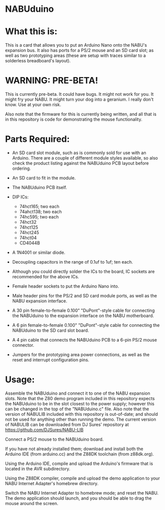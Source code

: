 # NABUduino
 
# What this is:

This is a card that allows you to put an Arduino Nano onto the NABU's expansion bus. It also has ports for a PS/2 mouse and an SD card slot; as well as two prototyping areas (these are setup with traces similar to a solderless breadboard's layout).

# WARNING: PRE-BETA!

This is currently pre-beta. It could have bugs. It might not work for you. It might fry your NABU. It might turn your dog into a geranium. I really don't know. Use at your own risk.

Also note that the firmware for this is currently being written, and all that is in this repository is code for demonstrating the mouse functionality.

# Parts Required:

* An SD card slot module, such as is commonly sold for use with an Arduino. There are a couple of different module styles available, so also check the product listing against the NABUduino PCB layout before ordering.

* An SD card to fit in the module.

* The NABUduino PCB itself.

* DIP ICs:

  - 74hct165; two each
  - 74ahct138; two each
  - 74hc595; two each
  - 74hct32
  - 74hct125
  - 74hct245
  - 74hct04
  - CD4044B

* A 1N4001 or similar diode.

* Decoupling capacitors in the range of 0.1uf to 1uf; ten each.

* Although you could directly solder the ICs to the board, IC sockets are recommended for the above ICs.

* Female header sockets to put the Arduino Nano into.

* Male header pins for the PS/2 and SD card module ports, as well as the NABU expansion interface.

* A 30 pin female-to-female 0.100" "DuPont"-style cable for connecting the NABUduino to the expansion interface on the NABU motherboard.

* A 6 pin female-to-female 0.100" "DuPont"-style cable for connecting the NABUduino to the SD card slot board.

* A 4 pin cable that connects the NABUduino PCB to a 6-pin PS/2 mouse connector.

* Jumpers for the prototyping area power connections, as well as the reset and interrupt configuration pins.

# Usage:

Assemble the NABUduino and connect it to one of the NABU expansion slots. Note that the Z80 demo program included in this repository expects the NABUduino to be in the slot closest to the power supply; however this can be changed in the top of the "NABUduino.c" file. Also note that the version of NABULIB included with this repository is out-of-date; and should not be used for anything other than running the demo. The current version of NABULIB can be downloaded from DJ Sures' repository at https://github.com/DJSures/NABU-LIB

Connect a PS/2 mouse to the NABUduino board.

If you have not already installed them; download and install both the Arduino IDE (from arduino.cc) and the Z88DK toolchain (from z88dk.org).

Using the Arduino IDE, compile and upload the Arduino's firmware that is located in the AVR subdirectory.

Using the Z88DK compiler, compile and upload the demo application to your NABU Internet Adapter's homebrew directory.

Switch the NABU Internet Adapter to homebrew mode; and reset the NABU. The demo application should launch, and you should be able to drag the mouse around the screen.
